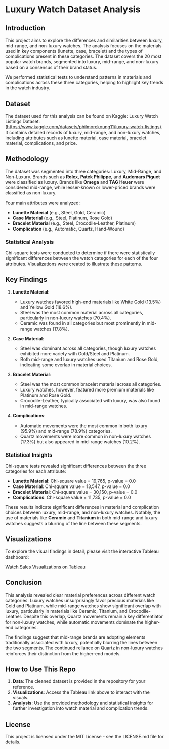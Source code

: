 # Luxury Watch Dataset Analysis

## Introduction
This project aims to explore the differences and similarities between luxury, mid-range, and non-luxury watches. The analysis focuses on the materials used in key components (lunette, case, bracelet) and the types of complications present in these categories. The dataset covers the 20 most popular watch brands, segmented into luxury, mid-range, and non-luxury based on a consensus of their brand status.

We performed statistical tests to understand patterns in materials and complications across these three categories, helping to highlight key trends in the watch industry.

## Dataset
The dataset used for this analysis can be found on Kaggle: Luxury Watch Listings Dataset:(https://www.kaggle.com/datasets/philmorekoung11/luxury-watch-listings). It contains detailed records of luxury, mid-range, and non-luxury watches, including attributes such as lunette material, case material, bracelet material, complications, and price.

## Methodology
The dataset was segmented into three categories: Luxury, Mid-Range, and Non-Luxury. Brands such as **Rolex**, **Patek Philippe**, and **Audemars Piguet** were classified as luxury. Brands like **Omega** and **TAG Heuer** were considered mid-range, while lesser-known or lower-priced brands were classified as non-luxury.

Four main attributes were analyzed:
- **Lunette Material** (e.g., Steel, Gold, Ceramic)
- **Case Material** (e.g., Steel, Platinum, Rose Gold)
- **Bracelet Material** (e.g., Steel, Crocodile-Leather, Platinum)
- **Complication** (e.g., Automatic, Quartz, Hand-Wound)

### Statistical Analysis
Chi-square tests were conducted to determine if there were statistically significant differences between the watch categories for each of the four attributes. Visualizations were created to illustrate these patterns.

## Key Findings

1. **Lunette Material**: 
   - Luxury watches favored high-end materials like White Gold (13.5%) and Yellow Gold (18.6%).
   - Steel was the most common material across all categories, particularly in non-luxury watches (70.4%).
   - Ceramic was found in all categories but most prominently in mid-range watches (17.8%).

2. **Case Material**:
   - Steel was dominant across all categories, though luxury watches exhibited more variety with Gold/Steel and Platinum.
   - Both mid-range and luxury watches used Titanium and Rose Gold, indicating some overlap in material choices.

3. **Bracelet Material**:
   - Steel was the most common bracelet material across all categories.
   - Luxury watches, however, featured more premium materials like Platinum and Rose Gold.
   - Crocodile-Leather, typically associated with luxury, was also found in mid-range watches.

4. **Complications**:
   - Automatic movements were the most common in both luxury (95.9%) and mid-range (78.9%) categories.
   - Quartz movements were more common in non-luxury watches (17.3%) but also appeared in mid-range watches (10.2%).

### Statistical Insights
Chi-square tests revealed significant differences between the three categories for each attribute:
- **Lunette Material**: Chi-square value = 19,765, p-value = 0.0
- **Case Material**: Chi-square value = 13,547, p-value = 0.0
- **Bracelet Material**: Chi-square value = 30,150, p-value = 0.0
- **Complications**: Chi-square value = 11,735, p-value = 0.0

These results indicate significant differences in material and complication choices between luxury, mid-range, and non-luxury watches. Notably, the use of materials like **Ceramic** and **Titanium** in both mid-range and luxury watches suggests a blurring of the line between these segments.

## Visualizations
To explore the visual findings in detail, please visit the interactive Tableau dashboard:

[Watch Sales Visualizations on Tableau](https://public.tableau.com/views/WatchSalesvisuals2/Dashboard1?:language=en-US&publish=yes&:sid=&:redirect=auth&:display_count=n&:origin=viz_share_link)

## Conclusion
This analysis revealed clear material preferences across different watch categories. Luxury watches unsurprisingly favor precious materials like Gold and Platinum, while mid-range watches show significant overlap with luxury, particularly in materials like Ceramic, Titanium, and Crocodile-Leather. Despite this overlap, Quartz movements remain a key differentiator for non-luxury watches, while automatic movements dominate the higher-end categories.

The findings suggest that mid-range brands are adopting elements traditionally associated with luxury, potentially blurring the lines between the two segments. The continued reliance on Quartz in non-luxury watches reinforces their distinction from the higher-end models.

## How to Use This Repo
1. **Data**: The cleaned dataset is provided in the repository for your reference.
2. **Visualizations**: Access the Tableau link above to interact with the visuals.
3. **Analysis**: Use the provided methodology and statistical insights for further investigation into watch material and complication trends.

## License
This project is licensed under the MIT License - see the LICENSE.md file for details.
